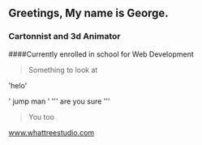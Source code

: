 ## Greetings, My name is George. 
### Cartonnist and 3d Animator
####Currently enrolled in school for Web Development 

>Something to look at 

'helo'

'
jump man
'
'''
are you sure
'''
>You too

www.whattreestudio.com

